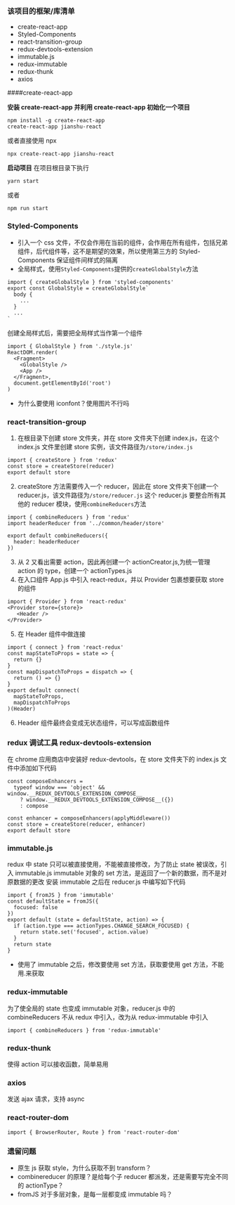 ### 该项目的框架/库清单

- create-react-app
- Styled-Components
- react-transition-group
- redux-devtools-extension
- immutable.js
- redux-immutable
- redux-thunk
- axios

####create-react-app

**安装 create-react-app 并利用 create-react-app 初始化一个项目**

```
npm install -g create-react-app
create-react-app jianshu-react
```

或者直接使用 npx

```
npx create-react-app jianshu-react
```

**启动项目**
在项目根目录下执行

```
yarn start
```

或者

```
npm run start
```

### Styled-Components

- 引入一个 css 文件，不仅会作用在当前的组件，会作用在所有组件，包括兄弟组件，后代组件等，这不是期望的效果，所以使用第三方的 Styled-Components 保证组件间样式的隔离
- 全局样式，使用`Styled-Components`提供的`createGlobalStyle`方法

```
import { createGlobalStyle } from 'styled-components'
export const GlobalStyle = createGlobalStyle`
  body {
    ...
  }
  ...
`
```

创建全局样式后，需要把全局样式当作第一个组件

```
import { GlobalStyle } from './style.js'
ReactDOM.render(
  <Fragment>
    <GlobalStyle />
    <App />
  </Fragment>,
  document.getElementById('root')
)

```

- 为什么要使用 iconfont？使用图片不行吗

### react-transition-group

1. 在根目录下创建 store 文件夹，并在 store 文件夹下创建 index.js，在这个 index.js 文件里创建 store 实例，该文件路径为`/store/index.js`

```
import { createStore } from 'redux'
const store = createStore(reducer)
export default store
```

2. createStore 方法需要传入一个 reducer，因此在 store 文件夹下创建一个 reducer.js，该文件路径为`/store/reducer.js`
   这个 reducer.js 要整合所有其他的 reducer 模块，使用`combineReducers`方法

```
import { combineReducers } from 'redux'
import headerReducer from '../common/header/store'

export default combineReducers({
  header: headerReducer
})

```

3. 从 2 又看出需要 action，因此再创建一个 actionCreator.js,为统一管理 action 的 type，创建一个 actionTypes.js
4. 在入口组件 App.js 中引入 react-redux，并以 Provider 包裹想要获取 store 的组件

```
import { Provider } from 'react-redux'
<Provider store={store}>
   <Header />
</Provider>
```

5. 在 Header 组件中做连接

```
import { connect } from 'react-redux'
const mapStateToProps = state => {
  return {}
}
const mapDispatchToProps = dispatch => {
  return () => {}
}
export default connect(
  mapStateToProps,
  mapDispatchToProps
)(Header)
```

6. Header 组件最终会变成无状态组件，可以写成函数组件

### redux 调试工具 redux-devtools-extension

在 chrome 应用商店中安装好 redux-devtools，在 store 文件夹下的 index.js 文件中添加如下代码

```
const composeEnhancers =
  typeof window === 'object' && window.__REDUX_DEVTOOLS_EXTENSION_COMPOSE__
    ? window.__REDUX_DEVTOOLS_EXTENSION_COMPOSE__({})
    : compose

const enhancer = composeEnhancers(applyMiddleware())
const store = createStore(reducer, enhancer)
export default store
```

### immutable.js

redux 中 state 只可以被直接使用，不能被直接修改，为了防止 state 被误改，引入 immutable.js
immutable 对象的 set 方法，是返回了一个新的数据，而不是对原数据的更改
安装 immutable 之后在 reducer.js 中编写如下代码

```
import { fromJS } from 'immutable'
const defaultState = fromJS({
  focused: false
})
export default (state = defaultState, action) => {
  if (action.type === actionTypes.CHANGE_SEARCH_FOCUSED) {
    return state.set('focused', action.value)
  }
  return state
}
```

- 使用了 immutable 之后，修改要使用 set 方法，获取要使用 get 方法，不能用.来获取

### redux-immutable

为了使全局的 state 也变成 immutable 对象，reducer.js 中的 combineReducers 不从 redux 中引入，改为从 redux-immutable 中引入

```
import { combineReducers } from 'redux-immutable'
```

### redux-thunk

使得 action 可以接收函数，简单易用

### axios

发送 ajax 请求，支持 async

### react-router-dom

```
import { BrowserRouter, Route } from 'react-router-dom'
```

### 遗留问题

- 原生 js 获取 style，为什么获取不到 transform？
- combinereducer 的原理？是给每个子 reducer 都派发，还是需要写完全不同的 actionType？
- fromJS 对于多层对象，是每一层都变成 immutable 吗？
